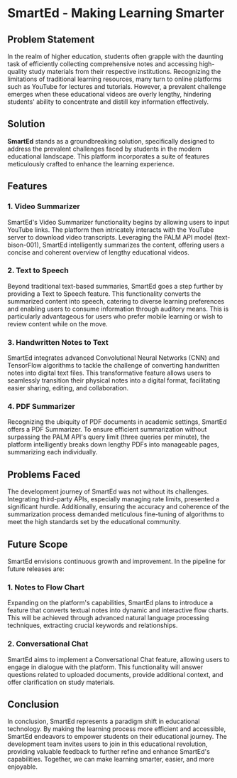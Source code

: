 # SmartEd - Making Learning Smarter

## Problem Statement

In the realm of higher education, students often grapple with the daunting task of efficiently collecting comprehensive notes and accessing high-quality study materials from their respective institutions. Recognizing the limitations of traditional learning resources, many turn to online platforms such as YouTube for lectures and tutorials. However, a prevalent challenge emerges when these educational videos are overly lengthy, hindering students' ability to concentrate and distill key information effectively.

## Solution

**SmartEd** stands as a groundbreaking solution, specifically designed to address the prevalent challenges faced by students in the modern educational landscape. This platform incorporates a suite of features meticulously crafted to enhance the learning experience.

## Features

### 1. Video Summarizer

SmartEd's Video Summarizer functionality begins by allowing users to input YouTube links. The platform then intricately interacts with the YouTube server to download video transcripts. Leveraging the PALM API model (text-bison-001), SmartEd intelligently summarizes the content, offering users a concise and coherent overview of lengthy educational videos.

### 2. Text to Speech

Beyond traditional text-based summaries, SmartEd goes a step further by providing a Text to Speech feature. This functionality converts the summarized content into speech, catering to diverse learning preferences and enabling users to consume information through auditory means. This is particularly advantageous for users who prefer mobile learning or wish to review content while on the move.

### 3. Handwritten Notes to Text

SmartEd integrates advanced Convolutional Neural Networks (CNN) and TensorFlow algorithms to tackle the challenge of converting handwritten notes into digital text files. This transformative feature allows users to seamlessly transition their physical notes into a digital format, facilitating easier sharing, editing, and collaboration.

### 4. PDF Summarizer

Recognizing the ubiquity of PDF documents in academic settings, SmartEd offers a PDF Summarizer. To ensure efficient summarization without surpassing the PALM API's query limit (three queries per minute), the platform intelligently breaks down lengthy PDFs into manageable pages, summarizing each individually.

## Problems Faced

The development journey of SmartEd was not without its challenges. Integrating third-party APIs, especially managing rate limits, presented a significant hurdle. Additionally, ensuring the accuracy and coherence of the summarization process demanded meticulous fine-tuning of algorithms to meet the high standards set by the educational community.

## Future Scope

SmartEd envisions continuous growth and improvement. In the pipeline for future releases are:

### 1. Notes to Flow Chart

Expanding on the platform's capabilities, SmartEd plans to introduce a feature that converts textual notes into dynamic and interactive flow charts. This will be achieved through advanced natural language processing techniques, extracting crucial keywords and relationships.

### 2. Conversational Chat

SmartEd aims to implement a Conversational Chat feature, allowing users to engage in dialogue with the platform. This functionality will answer questions related to uploaded documents, provide additional context, and offer clarification on study materials.

## Conclusion

In conclusion, SmartEd represents a paradigm shift in educational technology. By making the learning process more efficient and accessible, SmartEd endeavors to empower students on their educational journey. The development team invites users to join in this educational revolution, providing valuable feedback to further refine and enhance SmartEd's capabilities. Together, we can make learning smarter, easier, and more enjoyable.



